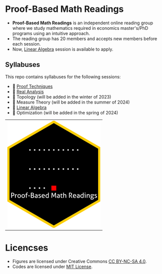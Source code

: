 # Proof-Based Math Readings

- **Proof-Based Math Readings** is an independent online reading group where we study mathematics required in economics master's/PhD programs using an intuitive approach.
- The reading group has 20 members and accepts new members before each session.
- Now, [Linear Algebra](https://github.com/zekiakyol/proof-based-math-readings/blob/main/PBMR_LinearAlgebra_Syllabus.pdf) session is available to apply.

## Syllabuses
This repo contains syllabuses for the following sessions:

- :scroll: [Proof Techniques](https://github.com/zekiakyol/proof-based-math-readings/blob/main/PBMR_ProofTechniques_Syllabus.pdf)
- :scroll: [Real Analysis](https://github.com/zekiakyol/proof-based-math-readings/blob/main/PBMR_RealAnalysis_Syllabus.pdf)
- :scroll: Topology (will be added in the winter of 2023)
- :scroll: Measure Theory (will be added in the summer of 2024)
- :scroll: [Linear Algebra](https://github.com/zekiakyol/proof-based-math-readings/blob/main/PBMR_LinearAlgebra_Syllabus.pdf)
- :scroll: Optimization (will be added in the spring of 2024)

<table align="center">
  <tr>
    <td valign="top"><img src="https://github.com/zekiakyol/logos/blob/main/logos_png/proofbasedmath_readings_logo.png" width="300"></td>
  </tr>
</table> 

# Licencses

- Figures are licensed under Creative Commons [CC BY-NC-SA 4.0](https://creativecommons.org/licenses/by-nc-sa/4.0).
- Codes are licensed under [MIT License](https://github.com/zekiakyol/proof-based-math-readings/blob/main/LICENSE).